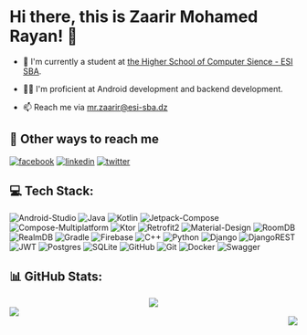 # Hi there, this is Zaarir Mohamed Rayan! 👋

 - 🏫 I'm currently a student at [the Higher School of Computer Sience - ESI SBA](https://katherineoelsner.com/).

 - 🙋‍♂️ I'm proficient at Android development and backend development.

 - 📫 Reach me via [mr.zaarir@esi-sba.dz](mailto:mr.zaarir@esi-sba.dz)

## 🔗 Other ways to reach me
[![facebook](https://img.shields.io/badge/-Facebook-blue?style=for-the-badge&labelColor=blue&logo=facebook&logoColor=white&link=https://www.facebook.com/andresecco.fanpage/)](https://www.facebook.com/profile.php?id=100012635053612)
[![linkedin](https://img.shields.io/badge/linkedin-0A66C2?style=for-the-badge&logo=linkedin&logoColor=white)](https://www.linkedin.com/in/mohamed-zaarir-b24573265/)
[![twitter](https://img.shields.io/badge/twitter-1DA1F2?style=for-the-badge&logo=twitter&logoColor=white)](https://x.com/mohamedzaarir1)

## 💻 Tech Stack:
![Android-Studio](https://img.shields.io/badge/android_studio-666666.svg?style=for-the-badge&logo=androidstudioe&logoColor=white)
![Java](https://img.shields.io/badge/java-%23ED8B00.svg?style=for-the-badge&logo=openjdk&logoColor=white) 
![Kotlin](https://img.shields.io/badge/kotlin-%237F52FF.svg?style=for-the-badge&logo=kotlin&logoColor=white) 
![Jetpack-Compose](https://img.shields.io/badge/Jetpack_Compose-666666.svg?style=for-the-badge&logo=jetpackcompose)
![Compose-Multiplatform](https://img.shields.io/badge/Compose_Multiplatform-%232671E5.svg?style=for-the-badge&logo=jetpackcompose&logoColor=white)
![Ktor](https://img.shields.io/badge/ktor-%237F52FF.svg?style=for-the-badge&logo=kotlin&logoColor=white) 
![Retrofit2](https://img.shields.io/badge/retrofit2-%237F52FF.svg?style=for-the-badge&logo=kotlin&logoColor=white) 
![Material-Design](https://img.shields.io/badge/Material%20UI-007FFF?style=for-the-badge&logo=mui&logoColor=white)
![RoomDB](https://img.shields.io/badge/roomdb-%237F52FF.svg?style=for-the-badge&logo=kotlin&logoColor=white) 
![RealmDB](https://img.shields.io/badge/Realmdb-39477F?style=for-the-badge&logo=realm&logoColor=white) 
![Gradle](https://img.shields.io/badge/Gradle-02303A.svg?style=for-the-badge&logo=Gradle&logoColor=white)
![Firebase](https://img.shields.io/badge/firebase-a08021?style=for-the-badge&logo=firebase&logoColor=ffcd34) 
![C++](https://img.shields.io/badge/c++-%2300599C.svg?style=for-the-badge&logo=c%2B%2B&logoColor=white)
![Python](https://img.shields.io/badge/python-3670A0?style=for-the-badge&logo=python&logoColor=ffdd54) 
![Django](https://img.shields.io/badge/django-%23092E20.svg?style=for-the-badge&logo=django&logoColor=white) 
![DjangoREST](https://img.shields.io/badge/DJANGO_REST-ff1709?style=for-the-badge&logo=django&logoColor=white&color=ff1709)
![JWT](https://img.shields.io/badge/JWT-black?style=for-the-badge&logo=JSON%20web%20tokens) 
![Postgres](https://img.shields.io/badge/postgres-%23316192.svg?style=for-the-badge&logo=postgresql&logoColor=white)
![SQLite](https://img.shields.io/badge/sqlite-%2307405e.svg?style=for-the-badge&logo=sqlite&logoColor=white) 
![GitHub](https://img.shields.io/badge/github-%23121011.svg?style=for-the-badge&logo=github&logoColor=white) 
![Git](https://img.shields.io/badge/git-%23F05033.svg?style=for-the-badge&logo=git&logoColor=white) 
![Docker](https://img.shields.io/badge/docker-%230db7ed.svg?style=for-the-badge&logo=docker&logoColor=white)
![Swagger](https://img.shields.io/badge/-Swagger-%23Clojure?style=for-the-badge&logo=swagger&logoColor=white)

## 📊 GitHub Stats:
<div align="center">
    <img src="https://github-readme-streak-stats.herokuapp.com/?user=zaarirmoh&theme=radical&hide_border=false"/>
</div>

<div align="start">
    <img src="https://github-readme-stats.vercel.app/api?username=zaarirmoh&theme=radical&hide_border=false&include_all_commits=true&count_private=true"/>
</div>
<div align="end">
    <img src="https://github-readme-stats.vercel.app/api/top-langs/?username=zaarirmoh&theme=radical&hide_border=false&include_all_commits=true&count_private=true&layout=compact"/>
</div>


<!-- 
## 🛠 Languages and Tecknologies
-->
